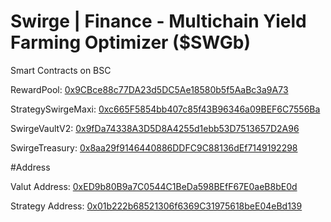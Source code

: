 # Swirge | Finance - Multichain Yield Farming Optimizer ($SWGb)

Smart Contracts on BSC

RewardPool: [0x9CBce88c77DA23d5DC5Ae18580b5f5AaBc3a9A73](https://bscscan.com/address/0x9cbce88c77da23d5dc5ae18580b5f5aabc3a9a73)

StrategySwirgeMaxi: [0xc665F5854bb407c85f43B96346a09BEF6C7556Ba](https://bscscan.com/address/0xc665f5854bb407c85f43b96346a09bef6c7556ba)

SwirgeVaultV2: [0x9fDa74338A3D5D8A4255d1ebb53D7513657D2A96](https://bscscan.com/address/0x9fda74338a3d5d8a4255d1ebb53d7513657d2a96)

SwirgeTreasury: [0x8aa29f9146440886DDFC9C88136dEf7149192298](https://bscscan.com/address/0x8aa29f9146440886ddfc9c88136def7149192298)

#Address

Valut Address: [0xED9b80B9a7C0544C1BeDa598BEfF67E0aeB8bE0d](https://bscscan.com/address/0xed9b80b9a7c0544c1beda598beff67e0aeb8be0d)

Strategy Address: [0x01b222b68521306f6369C31975618beE04eBd139](https://bscscan.com/address/0x01b222b68521306f6369c31975618bee04ebd139)
